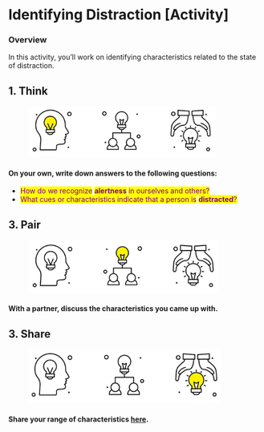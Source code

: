# Identifying Distraction \[Activity]

### Overview&#x20;

In this activity, you’ll work on identifying characteristics related to the state of distraction.

## 1. Think&#x20;

<div align="left">

<figure><img src="../.gitbook/assets/3 vectors - think yellow.png" alt="" width="373"><figcaption></figcaption></figure>

</div>

#### On your own, write down answers to the following questions: &#x20;

* <mark style="color:purple;">How do we recognize</mark> <mark style="color:purple;"></mark><mark style="color:purple;">**alertness**</mark> <mark style="color:purple;"></mark><mark style="color:purple;">in ourselves and others?</mark>&#x20;
* <mark style="color:purple;">What cues or characteristics indicate that a person is</mark> <mark style="color:purple;"></mark><mark style="color:purple;">**distracted**</mark><mark style="color:purple;">?</mark>

## 3. Pair

<div align="left">

<figure><img src="../.gitbook/assets/3 vectors - pair yellow.png" alt="" width="380"><figcaption></figcaption></figure>

</div>

#### With a partner, discuss the characteristics you came up with.&#x20;

## 3. Share

<div align="left">

<figure><img src="../.gitbook/assets/3 vectors - share yellow.png" alt="" width="385"><figcaption></figcaption></figure>

</div>

#### Share your range of characteristics [**here**](https://jamboard.google.com/d/1CPkX6OPLH\_oFw2nFVqvJ21QUu1Vuk1l9SvmdUHd26xA/edit?usp=sharing).&#x20;
